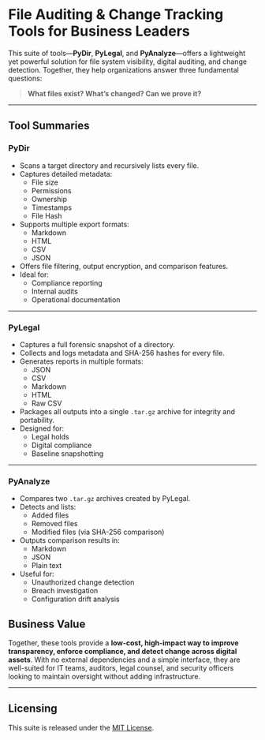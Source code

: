 
# File Auditing & Change Tracking Tools for Business Leaders

This suite of tools—**PyDir**, **PyLegal**, and **PyAnalyze**—offers a lightweight yet powerful solution for file system visibility, digital auditing, and change detection. Together, they help organizations answer three fundamental questions:

> **What files exist? What’s changed? Can we prove it?**

---

## Tool Summaries

### PyDir

- Scans a target directory and recursively lists every file.
- Captures detailed metadata:
  - File size
  - Permissions
  - Ownership
  - Timestamps
  - File Hash
- Supports multiple export formats:
  - Markdown
  - HTML
  - CSV
  - JSON
- Offers file filtering, output encryption, and comparison features.
- Ideal for:
  - Compliance reporting
  - Internal audits
  - Operational documentation

---

### PyLegal

- Captures a full forensic snapshot of a directory.
- Collects and logs metadata and SHA-256 hashes for every file.
- Generates reports in multiple formats:
  - JSON
  - CSV
  - Markdown
  - HTML
  - Raw CSV
- Packages all outputs into a single `.tar.gz` archive for integrity and portability.
- Designed for:
  - Legal holds
  - Digital compliance
  - Baseline snapshotting

---

### PyAnalyze

- Compares two `.tar.gz` archives created by PyLegal.
- Detects and lists:
  - Added files
  - Removed files
  - Modified files (via SHA-256 comparison)
- Outputs comparison results in:
  - Markdown
  - JSON
  - Plain text
- Useful for:
  - Unauthorized change detection
  - Breach investigation
  - Configuration drift analysis


## Business Value

Together, these tools provide a **low-cost, high-impact way to improve transparency, enforce compliance, and detect change across digital assets**. With no external dependencies and a simple interface, they are well-suited for IT teams, auditors, legal counsel, and security officers looking to maintain oversight without adding infrastructure.

---

## Licensing

This suite is released under the [MIT License](LICENSE.md).
